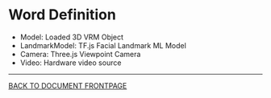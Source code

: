 # Word Definition

 - Model: Loaded 3D VRM Object
 - LandmarkModel: TF.js Facial Landmark ML Model
 - Camera: Three.js Viewpoint Camera
 - Video: Hardware video source


----

[BACK TO DOCUMENT FRONTPAGE](/README.md)
